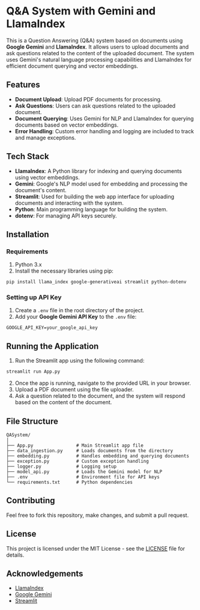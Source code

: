 
# Q&A System with Gemini and LlamaIndex

This is a Question Answering (Q&A) system based on documents using **Google Gemini** and **LlamaIndex**. It allows users to upload documents and ask questions related to the content of the uploaded document. The system uses Gemini's natural language processing capabilities and LlamaIndex for efficient document querying and vector embeddings.

## Features

- **Document Upload**: Upload PDF documents for processing.
- **Ask Questions**: Users can ask questions related to the uploaded document.
- **Document Querying**: Uses Gemini for NLP and LlamaIndex for querying documents based on vector embeddings.
- **Error Handling**: Custom error handling and logging are included to track and manage exceptions.

## Tech Stack

- **LlamaIndex**: A Python library for indexing and querying documents using vector embeddings.
- **Gemini**: Google's NLP model used for embedding and processing the document's content.
- **Streamlit**: Used for building the web app interface for uploading documents and interacting with the system.
- **Python**: Main programming language for building the system.
- **dotenv**: For managing API keys securely.

## Installation

### Requirements

1. Python 3.x
2. Install the necessary libraries using pip:

```bash
pip install llama_index google-generativeai streamlit python-dotenv
```

### Setting up API Key

1. Create a `.env` file in the root directory of the project.
2. Add your **Google Gemini API Key** to the `.env` file:

```
GOOGLE_API_KEY=your_google_api_key
```

## Running the Application

1. Run the Streamlit app using the following command:

```bash
streamlit run App.py
```

2. Once the app is running, navigate to the provided URL in your browser.
3. Upload a PDF document using the file uploader.
4. Ask a question related to the document, and the system will respond based on the content of the document.

## File Structure

```plaintext
QASystem/
│
├── App.py                # Main Streamlit app file
├── data_ingestion.py     # Loads documents from the directory
├── embedding.py          # Handles embedding and querying documents
├── exception.py          # Custom exception handling
├── logger.py             # Logging setup
├── model_api.py          # Loads the Gemini model for NLP
├── .env                  # Environment file for API keys
└── requirements.txt      # Python dependencies
```

## Contributing

Feel free to fork this repository, make changes, and submit a pull request.

## License

This project is licensed under the MIT License - see the [LICENSE](LICENSE) file for details.

## Acknowledgements

- [LlamaIndex](https://llamaindex.ai/)
- [Google Gemini](https://cloud.google.com/generative-ai/)
- [Streamlit](https://streamlit.io/)
